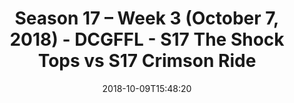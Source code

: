 ---
title: Season 17 – Week 3 (October 7, 2018) - DCGFFL - S17 The Shock Tops vs S17 Crimson
  Ride
teams-score:
- team: _teams/s17-power-orange.md
  score: 26
- team: _teams/s17-crimson.md
  score: 19
mvp: OJ (P. Orange); P. Suarez (Crimson)
game-ball: K. Richardson (P. Orange); E. Gramstad (Crimson)
season: 17
week: 3
date: '2018-10-09T15:48:20'
pageid: season-17-week-3-october-7-2018-6701-vs-6691
---
